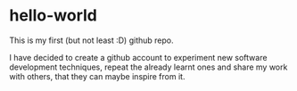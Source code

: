 # hello-world
This is my first (but not least :D) github repo.

I have decided to create a github account to experiment new software development techniques, repeat the already learnt ones and share my work with others, that they can maybe inspire from it.
